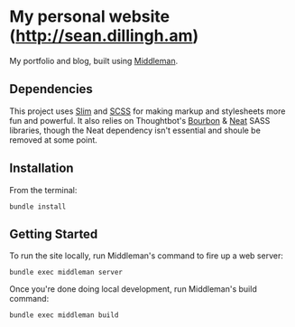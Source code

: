 # My personal website (http://sean.dillingh.am)

My portfolio and blog, built using [Middleman](http://middlemanapp.com/).

## Dependencies

This project uses [Slim](http://slim-lang.com/) and [SCSS](http://sass-lang.com/) for making markup and stylesheets more fun and powerful. It also relies on Thoughtbot's [Bourbon](http://bourbon.io/) & [Neat](http://neat.bourbon.io/) SASS libraries, though the Neat dependency isn't essential and shoule be removed at some point.

## Installation

From the terminal: 

```
bundle install
```

## Getting Started

To run the site locally, run Middleman's command to fire up a web server:

```
bundle exec middleman server
```

Once you're done doing local development, run Middleman's build command:

```
bundle exec middleman build
```